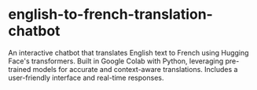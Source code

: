 # english-to-french-translation-chatbot
An interactive chatbot that translates English text to French using Hugging Face's transformers. Built in Google Colab with Python, leveraging pre-trained models for accurate and context-aware translations. Includes a user-friendly interface and real-time responses.
